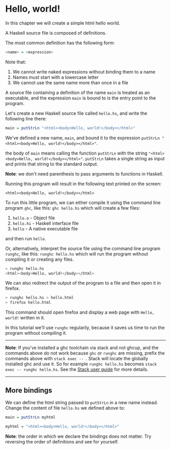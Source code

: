 # Hello, world!

In this chapter we will create a simple html hello world.

A Haskell source file is composed of definitions.

The most common definition has the following form:

```hs
<name> = <expression>
```

Note that:

1. We cannot write naked expressions without binding them to a name
2. Names must start with a lowercase letter
3. We cannot use the same name more than once in a file

A source file containing a definition of the name `main` is treated as an executable, and the expression `main` is bound to is the entry point to the program.

Let's create a new Haskell source file called `hello.hs`, and write the following line there:

```hs
main = putStrLn "<html><body>Hello, world!</body></html>"
```

We've defined a new name, `main`, and bound it to the expression `putStrLn "<html><body>Hello, world!</body></html>"`.

the body of `main` means calling the function `putStrLn` with the string `"<html><body>Hello, world!</body></html>"`.
`putStrLn` takes a single string as input and prints that string to the standard output.

__Note__: we don't need parenthesis to pass arguments to functions in Haskell.

Running this program will result in the following text printed on the screen:

```
<html><body>Hello, world!</body></html>
```

To run this little program, we can either compile it using the command line program `ghc`, like this: `ghc hello.hs` which will create a few files:

1. `hello.o` - Object file
2. `hello.hi` - Haskell interface file
3. `hello` - A native executable file

and then run `hello`.

Or, alternatively, interpret the source file using the command line program `runghc`, like this: `runghc hello.hs` which will run the program without compiling it or creating any files.

```sh
> runghc hello.hs
<html><body>Hello, world!</body></html>
```

We can also redirect the output of the program to a file and then open it in firefox.

```sh
> runghc hello.hs > hello.html
> firefox hello.html
```

This command should open firefox and display a web page with `Hello, world!` written in it.

In this tutorial we'll use `runghc` regularily, because it saves us time to run the program without compiling it.

---

__Note__: If you've installed a ghc toolchain via stack and not ghcup, and the commands above do not work because `ghc` or `runghc` are missing, prefix the commands above with `stack exec -- `. Stack will locate the globally installed ghc and use it. So for example `runghc hello.hs` becomes `stack exec -- runghc hello.hs`. See the [Stack user guide](https://docs.haskellstack.org/en/stable/GUIDE/#exec) for more details.

---

## More bindings

We can define the html string passed to `putStrLn` in a new name instead. Change the content of file `hello.hs` we defined above to:

```hs
main = putStrLn myhtml

myhtml = "<html><body>Hello, world!</body></html>"
```

__Note__: the order in which we declare the bindings does not matter. Try reversing the order of definitions and see for yourself.

